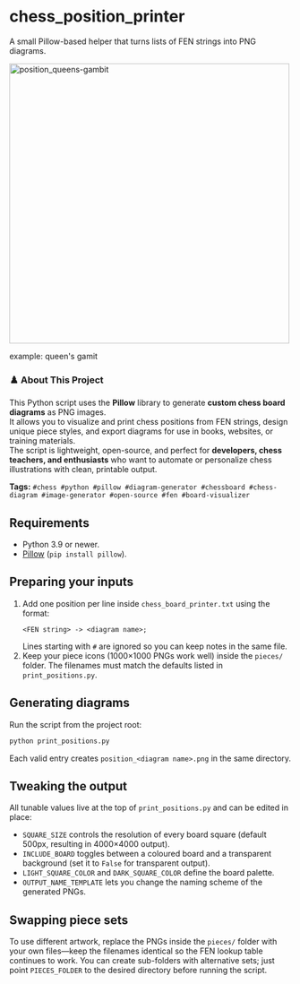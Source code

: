 # chess_position_printer

A small Pillow-based helper that turns lists of FEN strings into PNG diagrams.


<img width="500" height="500" alt="position_queens-gambit" src="https://github.com/user-attachments/assets/88a65d64-759b-4b50-a6a7-a4a11974c16f" />

example: queen's gamit

### ♟️ About This Project

This Python script uses the **Pillow** library to generate **custom chess board diagrams** as PNG images.  
It allows you to visualize and print chess positions from FEN strings, design unique piece styles, and export diagrams for use in books, websites, or training materials.  
The script is lightweight, open-source, and perfect for **developers, chess teachers, and enthusiasts** who want to automate or personalize chess illustrations with clean, printable output.

**Tags:** `#chess #python #pillow #diagram-generator #chessboard #chess-diagram #image-generator #open-source #fen #board-visualizer`


## Requirements

- Python 3.9 or newer.
- [Pillow](https://python-pillow.org/) (`pip install pillow`).

## Preparing your inputs

1. Add one position per line inside `chess_board_printer.txt` using the format:
   ```
   <FEN string> -> <diagram name>;
   ```
   Lines starting with `#` are ignored so you can keep notes in the same file.
2. Keep your piece icons (1000×1000 PNGs work well) inside the `pieces/` folder.
   The filenames must match the defaults listed in `print_positions.py`.

## Generating diagrams

Run the script from the project root:

```bash
python print_positions.py
```

Each valid entry creates `position_<diagram name>.png` in the same directory.

## Tweaking the output

All tunable values live at the top of `print_positions.py` and can be edited in place:

- `SQUARE_SIZE` controls the resolution of every board square (default 500px, resulting in 4000×4000 output).
- `INCLUDE_BOARD` toggles between a coloured board and a transparent background
  (set it to `False` for transparent output).
- `LIGHT_SQUARE_COLOR` and `DARK_SQUARE_COLOR` define the board palette.
- `OUTPUT_NAME_TEMPLATE` lets you change the naming scheme of the generated PNGs.

## Swapping piece sets

To use different artwork, replace the PNGs inside the `pieces/` folder with your
own files—keep the filenames identical so the FEN lookup table continues to work.
You can create sub-folders with alternative sets; just point `PIECES_FOLDER` to
the desired directory before running the script.
